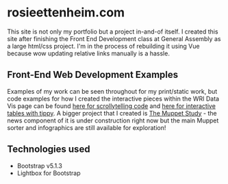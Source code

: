 # rosieettenheim.com

This site is not only my portfolio but a project in-and-of itself. I created this site after finishing the Front End Development class at General Assembly as a large html/css project. I'm in the process of rebuilding it using Vue because wow updating relative links manually is a hassle. 

## Front-End Web Development Examples

Examples of my work can be seen throughout for my print/static work, but code examples for how I created the interactive pieces within the WRI Data Vis page can be found [here for scrollytelling code](https://github.com/rosieett/rosieettenheim.com/tree/master/codeExamples/seagrassScrollytelling) and [here for interactive tables with tippy](https://github.com/rosieett/rosieettenheim.com/blob/master/codeExamples/tippy/index.html). A bigger project that I created is [The Muppet Study](https://github.com/rosieett/theMuppets) - the news component of it is under construction right now but the main Muppet sorter and infographics are still available for exploration! 

## Technologies used

* Bootstrap v5.1.3
* Lightbox for Bootstrap 
